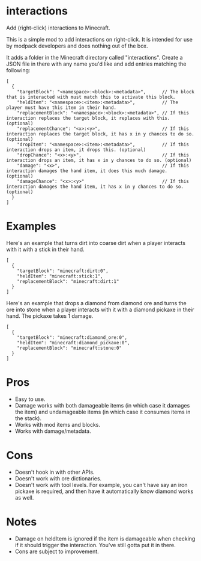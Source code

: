 # interactions
Add (right-click) interactions to Minecraft.

This is a simple mod to add interactions on right-click. It is intended for use by modpack developers and does nothing out of the box.

It adds a folder in the Minecraft directory called "interactions". Create a JSON file in there with any name you'd like and add entries matching the following:

```
[
  {
    "targetBlock": "<namespace>:<block>:<metadata>",      // The block that is interacted with must match this to activate this block.
    "heldItem": "<namespace>:<item>:<metadata>",          // The player must have this item in their hand.
    "replacementBlock": "<namespace>:<block>:<metadata>", // If this interaction replaces the target block, it replaces with this. (optional)
    "replacementChance": "<x>:<y>",                       // If this interaction replaces the target block, it has x in y chances to do so. (optional)
    "dropItem": "<namespace>:<item>:<metadata>",          // If this interaction drops an item, it drops this. (optional)
    "dropChance": "<x>:<y>",                              // If this interaction drops an item, it has x in y chances to do so. (optional)
    "damage": "<x>",                                      // If this interaction damages the hand item, it does this much damage. (optional)
    "damageChance": "<x>:<y>"                             // If this interaction damages the hand item, it has x in y chances to do so. (optional)
  }
]

```

# Examples

Here's an example that turns dirt into coarse dirt when a player interacts with it with a stick in their hand.

```
[
  {
    "targetBlock": "minecraft:dirt:0",
    "heldItem": "minecraft:stick:1",
    "replacementBlock": "minecraft:dirt:1"
  }
]

```

Here's an example that drops a diamond from diamond ore and turns the ore into stone when a player interacts with it with a diamond pickaxe in their hand. The pickaxe takes 1 damage.

```
[
  {
    "targetBlock": "minecraft:diamond_ore:0",
    "heldItem": "minecraft:diamond_pickaxe:0",
    "replacementBlock": "minecraft:stone:0"
  }
]

```

# Pros

* Easy to use.
* Damage works with both damageable items (in which case it damages the item) and undamageable items (in which case it consumes items in the stack).
* Works with mod items and blocks.
* Works with damage/metadata.

# Cons

* Doesn't hook in with other APIs.
* Doesn't work with ore dictionaries.
* Doesn't work with tool levels. For example, you can't have say an iron pickaxe is required, and then have it automatically know diamond works as well.

# Notes

* Damage on heldItem is ignored if the item is damageable when checking if it should trigger the interaction. You've still gotta put it in there.
* Cons are subject to improvement.
